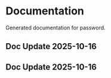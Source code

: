# Documentation

Generated documentation for password.

## Doc Update 2025-10-16

## Doc Update 2025-10-16
